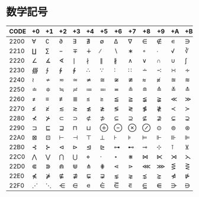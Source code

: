 # 数学記号

|CODE|+0|+1|+2|+3|+4|+5|+6|+7|+8|+9|+A|+B|+C|+D|+E|+F|
|----|--|--|--|--|--|--|--|--|--|--|--|--|--|--|--|--|
|2200| ∀ | ∁ | ∂ | ∃ | ∄ | ∅ | ∆ | ∇ | ∈ | ∉ | ∊ | ∋ | ∌ | ∍ | ∎ | ∏ |
|2210| ∐ | ∑ | − | ∓ | ∔ | ∕ | ∖ | ∗ | ∘ | ∙ | √ | ∛ | ∜ | ∝ | ∞ | ∟ |
|2220| ∠ | ∡ | ∢ | ∣ | ∤ | ∥ | ∦ | ∧ | ∨ | ∩ | ∪ | ∫ | ∬ | ∭ | ∮ | ∯ |
|2230| ∰ | ∱ | ∲ | ∳ | ∴ | ∵ | ∶ | ∷ | ∸ | ∹ | ∺ | ∻ | ∼ | ∽ | ∾ | ∿ |
|2240| ≀ | ≁ | ≂ | ≃ | ≄ | ≅ | ≆ | ≇ | ≈ | ≉ | ≊ | ≋ | ≌ | ≍ | ≎ | ≏ |
|2250| ≐ | ≑ | ≒ | ≓ | ≔ | ≕ | ≖ | ≗ | ≘ | ≙ | ≚ | ≛ | ≜ | ≝ | ≞ | ≟ |
|2260| ≠ | ≡ | ≢ | ≣ | ≤ | ≥ | ≦ | ≧ | ≨ | ≩ | ≪ | ≫ | ≬ | ≭ | ≮ | ≯ |
|2270| ≰ | ≱ | ≲ | ≳ | ≴ | ≵ | ≶ | ≷ | ≸ | ≹ | ≺ | ≻ | ≼ | ≽ | ≾ | ≿ |
|2280| ⊀ | ⊁ | ⊂ | ⊃ | ⊄ | ⊅ | ⊆ | ⊇ | ⊈ | ⊉ | ⊊ | ⊋ | ⊌ | ⊍ | ⊎ | ⊏ |
|2290| ⊐ | ⊑ | ⊒ | ⊓ | ⊔ | ⊕ | ⊖ | ⊗ | ⊘ | ⊙ | ⊚ | ⊛ | ⊜ | ⊝ | ⊞ | ⊟ |
|22A0| ⊠ | ⊡ | ⊢ | ⊣ | ⊤ | ⊥ | ⊦ | ⊧ | ⊨ | ⊩ | ⊪ | ⊫ | ⊬ | ⊭ | ⊮ | ⊯ |
|22B0| ⊰ | ⊱ | ⊲ | ⊳ | ⊴ | ⊵ | ⊶ | ⊷ | ⊸ | ⊹ | ⊺ | ⊻ | ⊼ | ⊽ | ⊾ | ⊿ |
|22C0| ⋀ | ⋁ | ⋂ | ⋃ | ⋄ | ⋅ | ⋆ | ⋇ | ⋈ | ⋉ | ⋊ | ⋋ | ⋌ | ⋍ | ⋎ | ⋏ |
|22D0| ⋐ | ⋑ | ⋒ | ⋓ | ⋔ | ⋕ | ⋖ | ⋗ | ⋘ | ⋙ | ⋚ | ⋛ | ⋜ | ⋝ | ⋞ | ⋟ |
|22E0| ⋠ | ⋡ | ⋢ | ⋣ | ⋤ | ⋥ | ⋦ | ⋧ | ⋨ | ⋩ | ⋪ | ⋫ | ⋬ | ⋭ | ⋮ | ⋯ |
|22F0| ⋰ | ⋱ | ⋲ | ⋳ | ⋴ | ⋵ | ⋶ | ⋷ | ⋸ | ⋹ | ⋺ | ⋻ | ⋼ | ⋽ | ⋾ | ⋿ |
